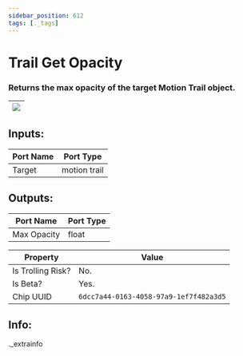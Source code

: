 ```yaml
---
sidebar_position: 612
tags: [._tags]
---
```


# Trail Get Opacity


### Returns the max opacity of the target Motion Trail object.

| ![](https://images-ext-2.discordapp.net/external/MPmIaQzlEPmgGWlgi-WxBBXt0Bjv_zWPkg1y1f_sy3s/https/www.recroomcircuits.com/image/circuit/absolute-value?width=206&height=108) |
|-----|

## Inputs:
| Port Name | Port Type |
|-----------|-----------|
| Target | motion trail |

## Outputs:
| Port Name | Port Type |
|-----------|-----------|
| Max Opacity | float | 

| Property  | Value |
|-------------------|-----------|
| Is Trolling Risk? | No. |
| Is Beta? | Yes. |
| Chip UUID | `6dcc7a44-0163-4058-97a9-1ef7f482a3d5` |

## Info:
._extrainfo